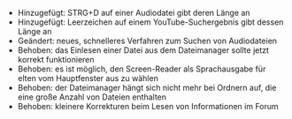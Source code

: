 - Hinzugefügt: STRG+D auf einer Audiodatei gibt deren Länge an
- Hinzugefügt: Leerzeichen auf einem YouTube-Suchergebnis gibt dessen Länge an
- Geändert: neues, schnelleres Verfahren zum Suchen von Audiodateien
- Behoben: das Einlesen einer Datei aus dem Dateimanager sollte jetzt korrekt funktionieren
- Behoben: es ist möglich, den Screen-Reader als Sprachausgabe für elten vom Hauptfenster aus zu wählen
- Behoben: der Dateimanager hängt sich nicht mehr bei Ordnern auf, die eine große Anzahl von Dateien enthalten
- Behoben: kleinere Korrekturen beim Lesen von Informationen im Forum